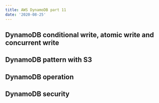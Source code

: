 ```yaml
---
title: AWS DynamoDB part 11
date: '2020-08-25'
---
```


## DynamoDB conditional write, atomic write and concurrent write

## DynamoDB pattern with S3

## DynamoDB operation

## DynamoDB security
